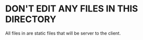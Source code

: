 # DON'T EDIT ANY FILES IN THIS DIRECTORY

All files in are static files that will be server to the client.
